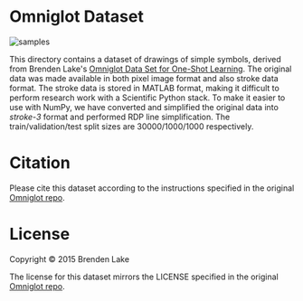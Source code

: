 # Omniglot Dataset

![samples](https://cdn.rawgit.com/hardmaru/sketch-rnn/master/example/omniglot_sample.svg)

This directory contains a dataset of drawings of simple symbols, derived from Brenden Lake's [Omniglot Data Set for One-Shot Learning](https://github.com/brendenlake/omniglot).  The original data was made available in both pixel image format and also stroke data format.  The stroke data is stored in MATLAB format, making it difficult to perform research work with a Scientific Python stack.  To make it easier to use with NumPy, we have converted and simplified the original data into *stroke-3* format and performed RDP line simplification.  The train/validation/test split sizes are 30000/1000/1000 respectively.

# Citation

Please cite this dataset according to the instructions specified in the original [Omniglot repo](https://github.com/brendenlake/omniglot).

# License

Copyright © 2015 Brenden Lake

The license for this dataset mirrors the LICENSE specified in the original [Omniglot repo](https://github.com/brendenlake/omniglot).
